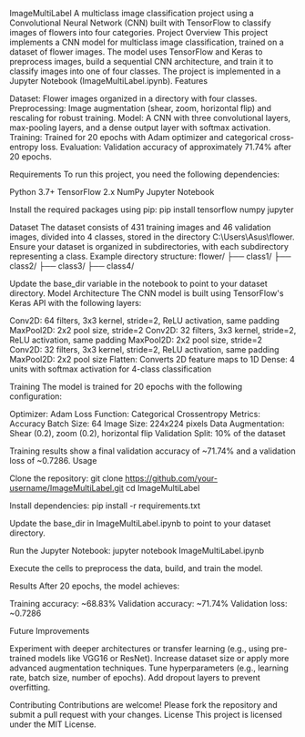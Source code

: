 ImageMultiLabel
A multiclass image classification project using a Convolutional Neural Network (CNN) built with TensorFlow to classify images of flowers into four categories.
Project Overview
This project implements a CNN model for multiclass image classification, trained on a dataset of flower images. The model uses TensorFlow and Keras to preprocess images, build a sequential CNN architecture, and train it to classify images into one of four classes. The project is implemented in a Jupyter Notebook (ImageMultiLabel.ipynb).
Features

Dataset: Flower images organized in a directory with four classes.
Preprocessing: Image augmentation (shear, zoom, horizontal flip) and rescaling for robust training.
Model: A CNN with three convolutional layers, max-pooling layers, and a dense output layer with softmax activation.
Training: Trained for 20 epochs with Adam optimizer and categorical cross-entropy loss.
Evaluation: Validation accuracy of approximately 71.74% after 20 epochs.

Requirements
To run this project, you need the following dependencies:

Python 3.7+
TensorFlow 2.x
NumPy
Jupyter Notebook

Install the required packages using pip:
pip install tensorflow numpy jupyter

Dataset
The dataset consists of 431 training images and 46 validation images, divided into 4 classes, stored in the directory C:\Users\Asus\flower. Ensure your dataset is organized in subdirectories, with each subdirectory representing a class.
Example directory structure:
flower/
├── class1/
├── class2/
├── class3/
├── class4/

Update the base_dir variable in the notebook to point to your dataset directory.
Model Architecture
The CNN model is built using TensorFlow's Keras API with the following layers:

Conv2D: 64 filters, 3x3 kernel, stride=2, ReLU activation, same padding
MaxPool2D: 2x2 pool size, stride=2
Conv2D: 32 filters, 3x3 kernel, stride=2, ReLU activation, same padding
MaxPool2D: 2x2 pool size, stride=2
Conv2D: 32 filters, 3x3 kernel, stride=2, ReLU activation, same padding
MaxPool2D: 2x2 pool size
Flatten: Converts 2D feature maps to 1D
Dense: 4 units with softmax activation for 4-class classification

Training
The model is trained for 20 epochs with the following configuration:

Optimizer: Adam
Loss Function: Categorical Crossentropy
Metrics: Accuracy
Batch Size: 64
Image Size: 224x224 pixels
Data Augmentation: Shear (0.2), zoom (0.2), horizontal flip
Validation Split: 10% of the dataset

Training results show a final validation accuracy of ~71.74% and a validation loss of ~0.7286.
Usage

Clone the repository:
git clone https://github.com/your-username/ImageMultiLabel.git
cd ImageMultiLabel


Install dependencies:
pip install -r requirements.txt


Update the base_dir in ImageMultiLabel.ipynb to point to your dataset directory.

Run the Jupyter Notebook:
jupyter notebook ImageMultiLabel.ipynb


Execute the cells to preprocess the data, build, and train the model.


Results
After 20 epochs, the model achieves:

Training accuracy: ~68.83%
Validation accuracy: ~71.74%
Validation loss: ~0.7286

Future Improvements

Experiment with deeper architectures or transfer learning (e.g., using pre-trained models like VGG16 or ResNet).
Increase dataset size or apply more advanced augmentation techniques.
Tune hyperparameters (e.g., learning rate, batch size, number of epochs).
Add dropout layers to prevent overfitting.

Contributing
Contributions are welcome! Please fork the repository and submit a pull request with your changes.
License
This project is licensed under the MIT License.
